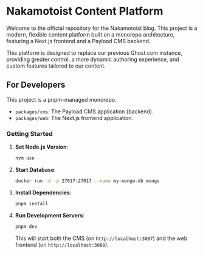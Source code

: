 # Nakamotoist Content Platform

Welcome to the official repository for the Nakamotoist blog. This project is a modern, flexible content platform built on a monorepo architecture, featuring a Next.js frontend and a Payload CMS backend.

This platform is designed to replace our previous Ghost.com instance, providing greater control, a more dynamic authoring experience, and custom features tailored to our content.

## For Developers

This project is a pnpm-managed monorepo.

-   `packages/cms`: The Payload CMS application (backend).
-   `packages/web`: The Next.js frontend application.

### Getting Started

1.  **Set Node.js Version**:
    ```bash
    nvm use
    ```
2.  **Start Database**:
    ```bash
    docker run -d -p 27017:27017 --name my-mongo-db mongo
    ```
3.  **Install Dependencies**:
    ```bash
    pnpm install
    ```
4.  **Run Development Servers**:
    ```bash
    pnpm dev
    ```

    This will start both the CMS (on `http://localhost:3007`) and the web frontend (on `http://localhost:3008`).
